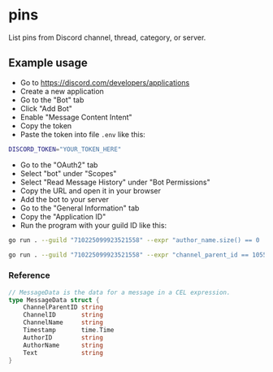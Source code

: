 # pins

List pins from Discord channel, thread, category, or server.

## Example usage

- Go to <https://discord.com/developers/applications>
- Create a new application
- Go to the "Bot" tab
- Click "Add Bot"
- Enable "Message Content Intent"
- Copy the token
- Paste the token into file `.env` like this:

```bash
DISCORD_TOKEN="YOUR_TOKEN_HERE"
```

- Go to the "OAuth2" tab
- Select "bot" under "Scopes"
- Select "Read Message History" under "Bot Permissions"
- Copy the URL and open it in your browser
- Add the bot to your server
- Go to the "General Information" tab
- Copy the "Application ID"
- Run the program with your guild ID like this:

```bash
go run . --guild "710225099923521558" --expr "author_name.size() == 0 || author_name.startsWith(\"EthanThatOneKid\")" --verbose
```

```bash
go run . --guild "710225099923521558" --expr "channel_parent_id == 1055675648296890388" --verbose
```

### Reference

```go
// MessageData is the data for a message in a CEL expression.
type MessageData struct {
	ChannelParentID string
	ChannelID       string
	ChannelName     string
	Timestamp       time.Time
	AuthorID        string
	AuthorName      string
	Text            string
}
```